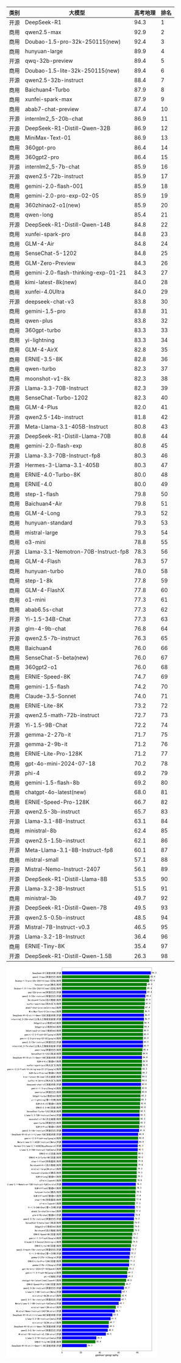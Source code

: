 
| 类别 | 大模型                         | 高考地理 | 排名 |
|-----|------------------------------|---------|----|
|开源|DeepSeek-R1|94.3|1|
|商用|qwen2.5-max|92.9|2|
|商用|Doubao-1.5-pro-32k-250115(new)|92.4|3|
|商用|hunyuan-large|89.9|4|
|开源|qwq-32b-preview|89.4|5|
|商用|Doubao-1.5-lite-32k-250115(new)|89.4|6|
|开源|qwen2.5-32b-instruct|88.4|7|
|商用|Baichuan4-Turbo|87.9|8|
|商用|xunfei-spark-max|87.9|9|
|商用|abab7-chat-preview|87.4|10|
|开源|internlm2_5-20b-chat|86.9|11|
|开源|DeepSeek-R1-Distill-Qwen-32B|86.9|12|
|商用|MiniMax-Text-01|86.9|13|
|商用|360gpt-pro|86.4|14|
|商用|360gpt2-pro|86.4|15|
|开源|internlm2_5-7b-chat|85.9|16|
|开源|qwen2.5-72b-instruct|85.9|17|
|商用|gemini-2.0-flash-001|85.9|18|
|商用|gemini-2.0-pro-exp-02-05|85.9|19|
|商用|360zhinao2-o1(new)|85.9|20|
|商用|qwen-long|85.4|21|
|开源|DeepSeek-R1-Distill-Qwen-14B|84.8|22|
|商用|xunfei-spark-pro|84.8|23|
|商用|GLM-4-Air|84.8|24|
|商用|SenseChat-5-1202|84.8|25|
|商用|GLM-Zero-Preview|84.3|26|
|商用|gemini-2.0-flash-thinking-exp-01-21|84.3|27|
|商用|kimi-latest-8k(new)|84.0|28|
|商用|xunfei-4.0Ultra|84.0|29|
|开源|deepseek-chat-v3|83.8|30|
|商用|gemini-1.5-pro|83.8|31|
|商用|qwen-plus|83.8|32|
|商用|360gpt-turbo|83.3|33|
|商用|yi-lightning|83.3|34|
|商用|GLM-4-AirX|82.8|35|
|商用|ERNIE-3.5-8K|82.8|36|
|商用|qwen-turbo|82.3|37|
|商用|moonshot-v1-8k|82.3|38|
|开源|Llama-3.3-70B-Instruct|82.3|39|
|商用|SenseChat-Turbo-1202|82.3|40|
|商用|GLM-4-Plus|82.0|41|
|开源|qwen2.5-14b-instruct|81.8|42|
|开源|Meta-Llama-3.1-405B-Instruct|80.8|43|
|开源|DeepSeek-R1-Distill-Llama-70B|80.8|44|
|商用|gemini-2.0-flash-exp|80.8|45|
|开源|Llama-3.3-70B-Instruct-fp8|80.3|46|
|开源|Hermes-3-Llama-3.1-405B|80.3|47|
|商用|ERNIE-4.0-Turbo-8K|80.0|48|
|商用|ERNIE-4.0|80.0|49|
|商用|step-1-flash|79.8|50|
|商用|Baichuan4-Air|79.8|51|
|商用|GLM-4-Long|79.3|52|
|商用|hunyuan-standard|79.3|53|
|商用|mistral-large|79.3|54|
|商用|o3-mini|78.8|55|
|开源|Llama-3.1-Nemotron-70B-Instruct-fp8|78.3|56|
|商用|GLM-4-Flash|78.3|57|
|商用|hunyuan-turbo|78.0|58|
|商用|step-1-8k|77.8|59|
|商用|GLM-4-FlashX|77.8|60|
|商用|o1-mini|77.3|61|
|商用|abab6.5s-chat|77.3|62|
|开源|Yi-1.5-34B-Chat|77.3|63|
|开源|glm-4-9b-chat|76.8|64|
|开源|qwen2.5-7b-instruct|76.3|65|
|商用|Baichuan4|76.0|66|
|商用|SenseChat-5-beta(new)|76.0|67|
|商用|360gpt2-o1|76.0|68|
|商用|ERNIE-Speed-8K|74.7|69|
|商用|gemini-1.5-flash|74.2|70|
|商用|Claude-3.5-Sonnet|74.0|71|
|商用|ERNIE-Lite-8K|73.2|72|
|开源|qwen2.5-math-72b-instruct|72.7|73|
|开源|Yi-1.5-9B-Chat|72.2|74|
|开源|gemma-2-27b-it|71.7|75|
|开源|gemma-2-9b-it|71.2|76|
|商用|ERNIE-Lite-Pro-128K|71.2|77|
|商用|gpt-4o-mini-2024-07-18|70.2|78|
|开源|phi-4|69.2|79|
|商用|gemini-1.5-flash-8b|69.2|80|
|商用|chatgpt-4o-latest(new)|68.0|81|
|商用|ERNIE-Speed-Pro-128K|66.7|82|
|开源|qwen2.5-3b-instruct|65.7|83|
|开源|Llama-3.1-8B-Instruct|63.1|84|
|商用|ministral-8b|62.4|85|
|开源|qwen2.5-1.5b-instruct|62.1|86|
|开源|Meta-Llama-3.1-8B-Instruct-fp8|60.1|87|
|商用|mistral-small|57.1|88|
|开源|Mistral-Nemo-Instruct-2407|56.1|89|
|开源|DeepSeek-R1-Distill-Llama-8B|53.5|90|
|开源|Llama-3.2-3B-Instruct|51.5|91|
|商用|ministral-3b|49.7|92|
|开源|DeepSeek-R1-Distill-Qwen-7B|49.5|93|
|开源|qwen2.5-0.5b-instruct|48.5|94|
|开源|Mistral-7B-Instruct-v0.3|46.5|95|
|开源|Llama-3.2-1B-Instruct|36.4|96|
|商用|ERNIE-Tiny-8K|35.4|97|
|开源|DeepSeek-R1-Distill-Qwen-1.5B|26.3|98|


![lin](../pic/gaokao-geography.png)
